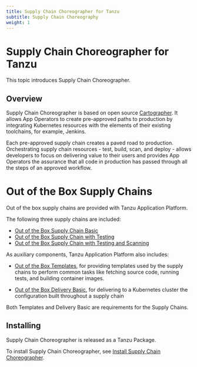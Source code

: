 ```yaml
---
title: Supply Chain Choreographer for Tanzu
subtitle: Supply Chain Choreography
weight: 1
---
```


# Supply Chain Choreographer for Tanzu

This topic introduces Supply Chain Choreographer.

## <a id="overview"></a> Overview

Supply Chain Choreographer is based on open source [Cartographer](https://cartographer.sh/docs/).
It allows App Operators to create pre-approved paths to production by integrating Kubernetes
resources with the elements of their existing toolchains, for example, Jenkins.

Each pre-approved supply chain creates a paved road to production. Orchestrating supply chain
resources - test, build, scan, and deploy - allows developers to focus on
delivering value to their users and provides App Operators the assurance that
all code in production has passed through all the steps of an approved workflow.

# <a id="out-of-the-box-supply-chains"></a> Out of the Box Supply Chains

Out of the box supply chains are provided with Tanzu Application Platform.

The following three supply chains are included:

- [Out of the Box Supply Chain Basic](ootb-supply-chain-basic.html)
- [Out of the Box Supply Chain with Testing](ootb-supply-chain-testing.html)
- [Out of the Box Supply Chain with Testing and Scanning](ootb-supply-chain-testing-scanning.html)

As auxiliary components, Tanzu Application Platform also includes:

- [Out of the Box Templates](ootb-templates.html), for providing templates used by the supply chains
  to perform common tasks like fetching source code, running tests, and
  building container images.

- [Out of the Box Delivery Basic](ootb-delivery-basic.html), for delivering to a Kubernetes cluster the
  configuration built throughout a supply chain

Both Templates and Delivery Basic are requirements for the Supply Chains.

## <a id="overview"></a>Installing

Supply Chain Choreographer is released as a Tanzu Package.

To install Supply Chain Choreographer, see [Install Supply Chain Choreographer](../install-components.md#install-scc).
